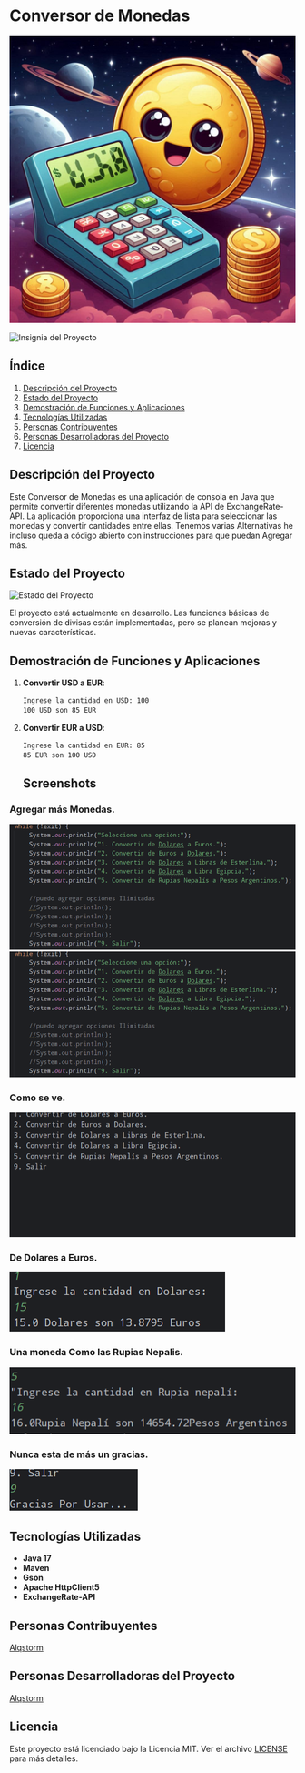# Conversor de Monedas

![Portada del Proyecto](./imagenes/portada.jpg)

![Insignia del Proyecto](https://img.shields.io/badge/Estado-En%20Desarrollo-yellow)

## Índice

1. [Descripción del Proyecto](#descripción-del-proyecto)
2. [Estado del Proyecto](#estado-del-proyecto)
3. [Demostración de Funciones y Aplicaciones](#demostración-de-funciones-y-aplicaciones)
5. [Tecnologías Utilizadas](#tecnologías-utilizadas)
6. [Personas Contribuyentes](#personas-contribuyentes)
7. [Personas Desarrolladoras del Proyecto](#personas-desarrolladoras-del-proyecto)
8. [Licencia](#licencia)

## Descripción del Proyecto

Este Conversor de Monedas es una aplicación de consola en Java que permite convertir diferentes monedas utilizando la API de ExchangeRate-API. La aplicación proporciona una interfaz de lista para seleccionar las monedas y convertir cantidades entre ellas.
Tenemos varias Alternativas he incluso queda a código abierto con instrucciones para que puedan Agregar más.

## Estado del Proyecto

![Estado del Proyecto](https://img.shields.io/badge/Estado-En%20Desarrollo-yellow)

El proyecto está actualmente en desarrollo. Las funciones básicas de conversión de divisas están implementadas, pero se planean mejoras y nuevas características.

## Demostración de Funciones y Aplicaciones

1. **Convertir USD a EUR**:
    ```sh
    Ingrese la cantidad en USD: 100
    100 USD son 85 EUR
    ```

2. **Convertir EUR a USD**:
    ```sh
    Ingrese la cantidad en EUR: 85
    85 EUR son 100 USD
    ```
   ## Screenshots
### Agregar más Monedas.
![screenshot1](./imagenes/Agregar-opciones.png)
![screenshot2](./imagenes/Agregar-opciones.png)
### Como se ve.
![screenshot3](./imagenes/como-se-ve.png)
### De Dolares a Euros.
![screenshot4](./imagenes/dolares.png)
### Una moneda Como las Rupias Nepalis.
![screenshot5](./imagenes/rupias.png)
### Nunca esta de más un gracias.
![screenshot6](./imagenes/gracias.png)


## Tecnologías Utilizadas

- **Java 17**
- **Maven**
- **Gson**
- **Apache HttpClient5**
- **ExchangeRate-API**

## Personas Contribuyentes


[Alqstorm](https://github.com/Alqstorm)

## Personas Desarrolladoras del Proyecto

[Alqstorm](https://github.com/Alqstorm)

## Licencia

Este proyecto está licenciado bajo la Licencia MIT. Ver el archivo [LICENSE](LICENSE) para más detalles.


